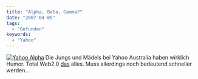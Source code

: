 ```yaml
---
title: "Alpha, Beta, Gamma?"
date: "2007-04-05"
tags:
  - "Gefunden"
keywords:
  - "Yahoo"
---
```


[![Yahoo Alpha](/img/codecandies/ZZ142E000C.jpg)](http://au.alpha.yahoo.com/) Die Jungs und Mädels bei Yahoo Australia haben wirklich Humor. Total Web2.0 [das](http://au.alpha.yahoo.com/ "Yahoo Alpha Beta") alles. Muss allerdings noch bedeutend schneller werden…
